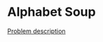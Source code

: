 Alphabet Soup
=============

[Problem description](https://www.facebook.com/hackercup/problems.php?pid=341666075863455&round=146094915502528)
